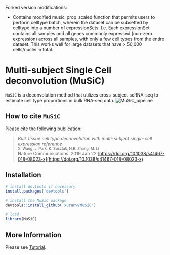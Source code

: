 Forked version modifications:
  - Contains modified music_prop_scaled function that permits users to perform celltype batch, wherein the dataset can be subsetted by celltype into a number of expressionSets. I.e. Each expressionSet contains all samples and all genes commonly expressed (non-zero expression) across all samples, with only a few cell types from the entire dataset. This works well for large datasets that have > 50,000 cells/nuclei in total.

Multi-subject Single Cell deconvolution (MuSiC)
=============================================

`MuSiC` is a deconvolution method that utilizes cross-subject scRNA-seq to estimate cell type proportions in bulk RNA-seq data.
![MuSiC\_pipeline](FigureMethod.jpg)

How to cite `MuSiC`
-------------------
Please cite the following publication:

> *Bulk tissue cell type deconvolution with multi-subject single-cell expression reference*<br />
> <small>X. Wang, J. Park, K. Susztak, N.R. Zhang, M. Li<br /></small>
> Nature Communications. 2019 Jan 22 [https://doi.org/10.1038/s41467-018-08023-x](https://doi.org/10.1038/s41467-018-08023-x) 

Installation
------------

``` r
# install devtools if necessary
install.packages('devtools')

# install the MuSiC package
devtools::install_github('xuranw/MuSiC')

# load
library(MuSiC)
```

More Information
-----------------
Please see [Tutorial](http://xuranw.github.io/MuSiC/articles/MuSiC.html).
